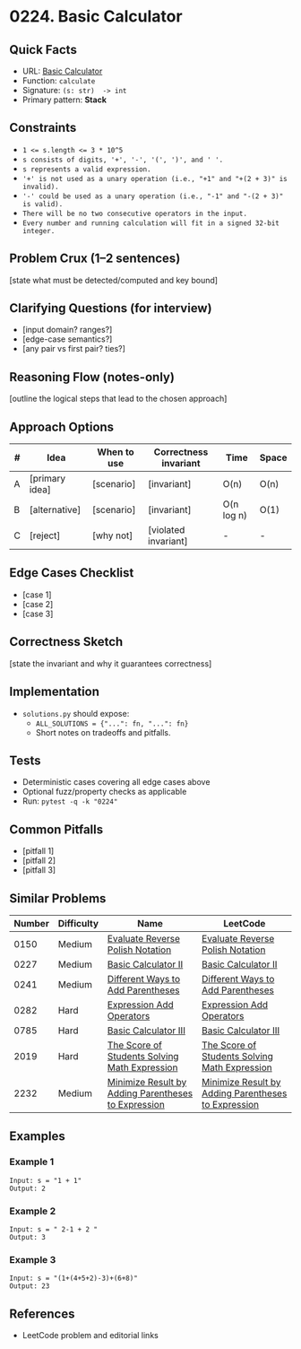 # 0224. Basic Calculator

## Quick Facts

- URL: [Basic Calculator](https://leetcode.com/problems/basic-calculator/)
- Function: `calculate`
- Signature: `(s: str)  -> int`
- Primary pattern: **Stack**

## Constraints

- `1 <= s.length <= 3 * 10^5`
- `s consists of digits, '+', '-', '(', ')', and ' '.`
- `s represents a valid expression.`
- `'+' is not used as a unary operation (i.e., "+1" and "+(2 + 3)" is invalid).`
- `'-' could be used as a unary operation (i.e., "-1" and "-(2 + 3)" is valid).`
- `There will be no two consecutive operators in the input.`
- `Every number and running calculation will fit in a signed 32-bit integer.`

## Problem Crux (1–2 sentences)

[state what must be detected/computed and key bound]

## Clarifying Questions (for interview)

- [input domain? ranges?]
- [edge-case semantics?]
- [any pair vs first pair? ties?]

## Reasoning Flow (notes-only)

[outline the logical steps that lead to the chosen approach]

## Approach Options

| # | Idea | When to use | Correctness invariant | Time | Space |
|---|------|-------------|-----------------------|------|-------|
| A | [primary idea] | [scenario] | [invariant] | O(n) | O(n) |
| B | [alternative] | [scenario] | [invariant] | O(n log n) | O(1) |
| C | [reject] | [why not] | [violated invariant] | - | - |

## Edge Cases Checklist

- [case 1]
- [case 2]
- [case 3]

## Correctness Sketch

[state the invariant and why it guarantees correctness]

## Implementation

- `solutions.py` should expose:
  - `ALL_SOLUTIONS = {"...": fn, "...": fn}`
  - Short notes on tradeoffs and pitfalls.

## Tests

- Deterministic cases covering all edge cases above
- Optional fuzz/property checks as applicable
- Run: `pytest -q -k "0224"`

## Common Pitfalls

- [pitfall 1]
- [pitfall 2]
- [pitfall 3]

## Similar Problems

| Number | Difficulty | Name | LeetCode |
|---|---|---|---|
| 0150 | Medium | [Evaluate Reverse Polish Notation](../0150-evaluate-reverse-polish-notation/readme.md) | [Evaluate Reverse Polish Notation](https://leetcode.com/problems/evaluate-reverse-polish-notation/) |
| 0227 | Medium | [Basic Calculator II](../0227-basic-calculator-ii/readme.md) | [Basic Calculator II](https://leetcode.com/problems/basic-calculator-ii/) |
| 0241 | Medium | [Different Ways to Add Parentheses](../0241-different-ways-to-add-parentheses/readme.md) | [Different Ways to Add Parentheses](https://leetcode.com/problems/different-ways-to-add-parentheses/) |
| 0282 | Hard | [Expression Add Operators](../0282-expression-add-operators/readme.md) | [Expression Add Operators](https://leetcode.com/problems/expression-add-operators/) |
| 0785 | Hard | [Basic Calculator III](../0785-basic-calculator-iii/readme.md) | [Basic Calculator III](https://leetcode.com/problems/basic-calculator-iii/) |
| 2019 | Hard | [The Score of Students Solving Math Expression](../2019-the-score-of-students-solving-math-expression/readme.md) | [The Score of Students Solving Math Expression](https://leetcode.com/problems/the-score-of-students-solving-math-expression/) |
| 2232 | Medium | [Minimize Result by Adding Parentheses to Expression](../2232-minimize-result-by-adding-parentheses-to-expression/readme.md) | [Minimize Result by Adding Parentheses to Expression](https://leetcode.com/problems/minimize-result-by-adding-parentheses-to-expression/) |

## Examples

### Example 1

```text
Input: s = "1 + 1"
Output: 2
```

### Example 2

```text
Input: s = " 2-1 + 2 "
Output: 3
```

### Example 3

```text
Input: s = "(1+(4+5+2)-3)+(6+8)"
Output: 23
```

## References

- LeetCode problem and editorial links
